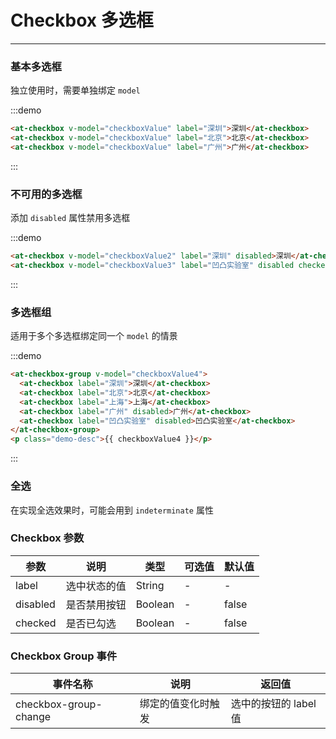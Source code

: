 
# Checkbox 多选框

----

### 基本多选框

独立使用时，需要单独绑定 `model`

:::demo
```html
<at-checkbox v-model="checkboxValue" label="深圳">深圳</at-checkbox>
<at-checkbox v-model="checkboxValue" label="北京">北京</at-checkbox>
<at-checkbox v-model="checkboxValue" label="广州">广州</at-checkbox>
```
:::

### 不可用的多选框

添加 `disabled` 属性禁用多选框

:::demo
```html
<at-checkbox v-model="checkboxValue2" label="深圳" disabled>深圳</at-checkbox>
<at-checkbox v-model="checkboxValue3" label="凹凸实验室" disabled checked>凹凸实验室</at-checkbox>
```
:::

### 多选框组

适用于多个多选框绑定同一个 `model` 的情景

:::demo
```html
<at-checkbox-group v-model="checkboxValue4">
  <at-checkbox label="深圳">深圳</at-checkbox>
  <at-checkbox label="北京">北京</at-checkbox>
  <at-checkbox label="上海">上海</at-checkbox>
  <at-checkbox label="广州" disabled>广州</at-checkbox>
  <at-checkbox label="凹凸实验室" disabled>凹凸实验室</at-checkbox>
</at-checkbox-group>
<p class="demo-desc">{{ checkboxValue4 }}</p>
```
:::

### 全选

在实现全选效果时，可能会用到 `indeterminate` 属性

### Checkbox 参数

| 参数      | 说明          | 类型      | 可选值                           | 默认值  |
|---------- |-------------- |---------- |--------------------------------  |-------- |
| label | 选中状态的值 | String | - | - |
| disabled | 是否禁用按钮 | Boolean | - | false |
| checked | 是否已勾选 | Boolean | - | false |

### Checkbox Group 事件

| 事件名称      | 说明          | 返回值  |
|---------- |-------------- |---------- |
| checkbox-group-change | 绑定的值变化时触发 | 选中的按钮的 label 值 |

<style lang="scss" scoped>
  .demo-desc {
    margin: 8px 0;
    color: #8DABC4;
    font-size: 12px;
  }
</style>

<script>
export default {
  data() {
    return {
      checkboxValue: ['深圳'],
      checkboxValue2: [],
      checkboxValue3: ['深圳'],
      checkboxValue4: ['深圳', '凹凸实验室']
    }
  }
}
</script>
